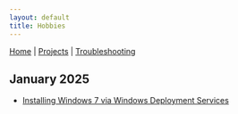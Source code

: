 ```yaml
---
layout: default  
title: Hobbies
---
```


[Home](../index.md) | [Projects](../projects/index.md) | [Troubleshooting](../troubleshooting/index.md)

## January 2025
- [Installing Windows 7 via Windows Deployment Services](main/NetworkWinInstall.md)

